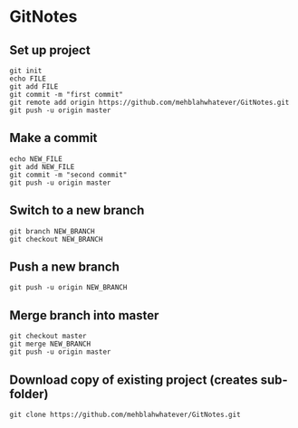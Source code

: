 # GitNotes 

## Set up project
```
git init
echo FILE
git add FILE
git commit -m "first commit"
git remote add origin https://github.com/mehblahwhatever/GitNotes.git
git push -u origin master
```
## Make a commit
```
echo NEW_FILE
git add NEW_FILE
git commit -m "second commit"
git push -u origin master
```

## Switch to a new branch
```
git branch NEW_BRANCH
git checkout NEW_BRANCH
```
 
## Push a new branch
```
git push -u origin NEW_BRANCH
```

## Merge branch into master
```
git checkout master
git merge NEW_BRANCH
git push -u origin master
```

## Download copy of existing project (creates sub-folder)
```
git clone https://github.com/mehblahwhatever/GitNotes.git
```
